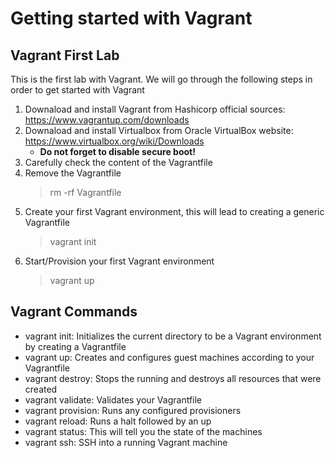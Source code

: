 # Getting started with Vagrant

## Vagrant First Lab

This is the first lab with Vagrant.
We will go through the following steps in order to get started with Vagrant

1. Downaload and install Vagrant from Hashicorp official sources: https://www.vagrantup.com/downloads
2. Downaload and install Virtualbox from Oracle VirtualBox website: https://www.virtualbox.org/wiki/Downloads
    * **Do not forget to disable secure boot!**
3. Carefully check the content of the Vagrantfile
4. Remove the Vagrantfile
    > rm -rf Vagrantfile
5. Create your first Vagrant environment, this will lead to creating a generic Vagrantfile
    > vagrant init
6. Start/Provision your first Vagrant environment
    > vagrant up

## Vagrant Commands
* vagrant init: Initializes the current directory to be a Vagrant environment by creating a Vagrantfile
* vagrant up: Creates and configures guest machines according to your Vagrantfile
* vagrant destroy: Stops the running and destroys all resources that were created
* vagrant validate: Validates your Vagrantfile
* vagrant provision: Runs any configured provisioners
* vagrant reload: Runs a halt followed by an up
* vagrant status: This will tell you the state of the machines
* vagrant ssh: SSH into a running Vagrant machine